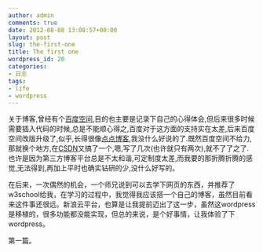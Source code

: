 ```yaml
---
author: admin
comments: true
date: 2012-08-08 13:08:57+00:00
layout: post
slug: the-first-one
title: The first one
wordpress_id: 20
categories:
- 日志
tags:
- life
- wordpress
---
```


关于博客,曾经有个[百度空间](http://hi.baidu.com/new/glysysu),目的也主要是记录下自己的心得体会,但后来很多时候需要插入代码的时候,总是不能顺心得之,百度对于这方面的支持实在太差,后来百度空间改版升级了,似乎,长得很像[点点博客](http://glygo.diandian.com/),我没什么好说的了.既然百度空间不给力,那就换个地方,在[CSDN](http://blog.csdn.net/glygo)又搞了一个,嗯,写了几次(也许就只有两次),就不了了之了.也许是因为第三方博客平台总是不太和谐,可定制度太差,而我要的那折腾折腾的感觉,无法得到,再加上平时也确实钻研的少,没什么好写的。

在后来，一次偶然的机会，一个师兄说到可以去学下网页的东西，并推荐了w3school给我，在学习的过程中，我觉得我应该搭一个自己的博客，虽然目前看来这件事还很远。新浪云平台，也算是让我提前迈出了这一步，虽然这wordpress是移植的，很多功能都没能实现，但总的来说，是个好事情，让我体验了下wordpress。

第一篇。


